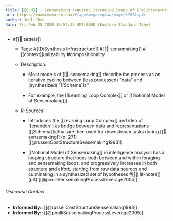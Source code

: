 ```yaml
---
title: [[CLM]] - Sensemaking requires iterative loops of (re)interpreting data in light of evolving schemas
url: https://roamresearch.com/#/app/megacoglab/page/fX6IAspVc
author: Joel Chan
date: Fri Feb 28 2020 16:57:35 GMT-0500 (Eastern Standard Time)
---
```


- #[[🌲 zettels]]

    - Tags: #[[D/Synthesis Infrastructure]] #[[🧱 sensemaking]] #[[context]]ualizability #compositionality

    - Description:

        - Most models of [[🧱 sensemaking]] describe the process as an iterative cycling between (less processed) "data" and (synthesized) "[[Schema]]s"

        - For example, the [[Learning Loop Complex]] or [[Notional Model of Sensemaking]])

    - R-Sources

        - Introduces the [[Learning Loop Complex]] and idea of [[encodon]] as bridge between data and representations ([[Schema]]s)that are then used for downstream tasks during [[🧱 sensemaking]] (p. 271) [[@russellCostStructureSensemaking1993]]

        - [[Notional Model of Sensemaking]] in intelligence analysis has a looping structure that loops both between and within foraging and sensemaking loops, and progressively increases in both structure and effort, starting from raw data sources and culminating in a synthesized set of hypotheses #[[📝 lit-notes]] (p3) [[@pirolliSensemakingProcessLeverage2005]]

###### Discourse Context

- **Informed By::** [[@russellCostStructureSensemaking1993]]
- **Informed By::** [[@pirolliSensemakingProcessLeverage2005]]
